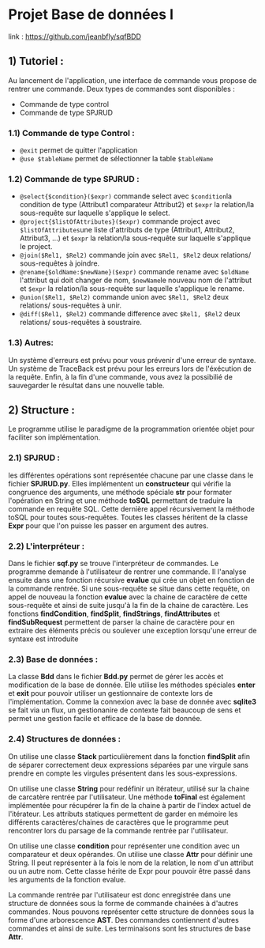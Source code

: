 # Projet Base de données I

link : https://github.com/jeanbfly/sqfBDD

## 1) Tutoriel :

Au lancement de l'application, une interface de commande vous propose de rentrer une commande. Deux types de commandes sont disponibles : 

- Commande de type control
- Commande de type SPJRUD

### 1.1) Commande de type Control :

- `@exit` permet de quitter l'application
- `@use $tableName` permet de sélectionner la table `$tableName`

### 1.2) Commande de type SPJRUD :

- `@select{$condition}($expr)` commande select avec `$condition`la condition de type (Attribut1 comparateur Attribut2) et `$expr` la relation/la sous-requête sur laquelle s'applique le select.
- `@project{$listOfAttributes}($expr)` commande project avec `$listOfAttributes`une liste d'attributs de type (Attribut1, Attribut2, Attribut3, ...) et `$expr` la relation/la sous-requête sur laquelle s'applique le project.
- `@join($Rel1, $Rel2)` commande join avec `$Rel1, $Rel2` deux relations/ sous-requêtes à joindre.
- `@rename{$oldName:$newName}($expr)` commande rename avec `$oldName` l'attribut qui doit changer de nom, `$newName`le nouveau nom de l'attribut et `$expr` la relation/la sous-requête sur laquelle s'applique le rename.
- `@union($Rel1, $Rel2)` commande union avec `$Rel1, $Rel2` deux relations/ sous-requêtes à unir.
- `@diff($Rel1, $Rel2)` commande difference avec `$Rel1, $Rel2` deux relations/ sous-requêtes à soustraire.

### 1.3) Autres:

Un système d'erreurs est prévu pour vous prévenir d'une erreur de syntaxe. 
Un système de TraceBack est prévu pour les erreurs lors de l'éxécution de la requête.
Enfin, à la fin d'une commande, vous avez la possibilié de sauvegarder le résultat
dans une nouvelle table.

## 2) Structure :

Le programme utilise le paradigme de la programmation orientée objet pour faciliter son
implémentation. 

### 2.1) SPJRUD :

les différentes opérations sont représentée chacune par une classe dans le fichier __SPJRUD.py__. Elles implémentent
un __constructeur__ qui vérifie la congruence des arguments, une méthode spéciale __str__
pour formater l'opération en String et une méthode __toSQL__ permettant de traduire la
commande en requête SQL. Cette dernière appel récursivement la méthode toSQL pour toutes
sous-requêtes. Toutes les classes héritent de la classe __Expr__ pour que l'on puisse les passer en argument des autres.

### 2.2) L'interpréteur :

Dans le fichier __sqf.py__ se trouve l'interpréteur de commandes. Le programme demande à l'utilisateur de rentrer une commande. Il l'analyse ensuite dans une fonction récursive  __evalue__ qui crée un objet en fonction de la commande rentrée. Si une sous-requête se situe dans cette requête, on appel de nouveau la fonction __evalue__ avec la chaine de caractère
de cette sous-requête et ainsi de suite jusqu'à la fin de la chaine de caractère. Les fonctions __findCondition__, __findSplit__, __findStrings__, __findAttributes__ et __findSubRequest__ permettent de parser la chaine de caractère pour en extraire des éléments précis ou soulever une exception lorsqu'une erreur de syntaxe est introduite

### 2.3) Base de données :

La classe __Bdd__ dans le fichier __Bdd.py__ permet de gérer les accès et modification de la base de donnée. Elle utilise 
les méthodes spéciales __enter__ et __exit__ pour pouvoir utiliser un gestionnaire de contexte lors de l'implémentation. 
Comme la connexion avec la base de donnée avec __sqlite3__ se fait via un flux, un gestionanire de contexte fait beaucoup de sens 
et permet une gestion facile et efficace de la base de donnée.

### 2.4) Structures de données :

On utilise une classe __Stack__ particulièrement dans la fonction __findSplit__ afin de séparer correctement deux expressions séparées par une virgule
sans prendre en compte les virgules présentent dans les sous-expressions. 

On utilise une classe __String__ pour redéfinir un itérateur, utilisé sur la chaine de carcatère rentrée par l'utilisateur. 
Une méthode __toFinal__ est également implémentée pour récupérer la fin de la chaine à partir de l'index actuel de l'itérateur. 
Les attributs statiques permettent de garder en mémoire les différents caractères/chaines de caractères que le programme peut 
rencontrer lors du parsage de la commande rentrée par l'utilisateur. 

On utilise une classe __condition__ pour représenter une condition avec un comparateur et deux opérandes. 
On utilise une classe __Attr__ pour définir une String. Il peut représenter à la fois le nom de la relation, le nom 
d'un attribut ou un autre nom. Cette classe hérite de Expr pour pouvoir être passé dans les arguments de la fonction evalue.

La commande rentrée par l'utilisateur est donc enregistrée dans une structure de données sous la forme de commande chainées à d'autres commandes. 
Nous pouvons représenter cette structure de données sous la forme d'une arborescence __AST__. Des commandes contiennent d'autres commandes et ainsi de suite.
Les terminaisons sont les structures de base __Attr__.
